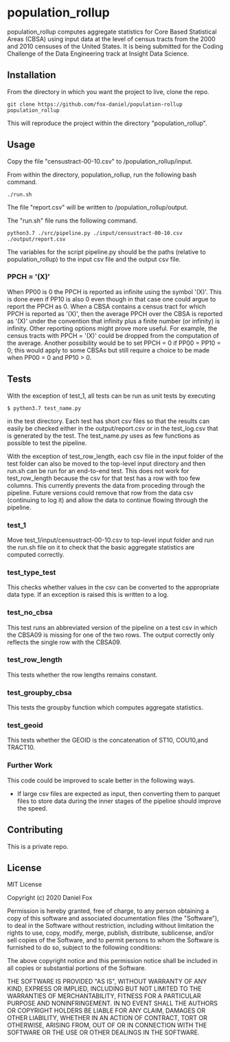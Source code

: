 # population_rollup

population_rollup computes aggregate statistics for Core Based Statistical Areas (CBSA) using input data at the level of census tracts from the 2000 and 2010 censuses of the United States. It is being submitted for the Coding Challenge of the Data Engineering track at Insight Data Science.

## Installation

From the directory in which you want the project to live, clone the repo.

```
git clone https://github.com/fox-daniel/population-rollup population_rollup
```
This will reproduce the project within the directory "population_rollup".

## Usage

Copy the file "censustract-00-10.csv" to /population_rollup/input.

From within the directory, population_rollup, run the following bash command.
```
./run.sh
```
The file "report.csv" will be written to /population_rollup/output.

The "run.sh" file runs the following command.
```
python3.7 ./src/pipeline.py ./input/censustract-00-10.csv ./output/report.csv
```
The variables for the script pipeline.py should be the paths (relative to population_rollup) to the input csv file and the output csv file.

### PPCH = '(X)'
When PP00 is 0 the PPCH is reported as infinite using the symbol '(X)'. This is done even if PP10 is also 0 even though in that case one could argue to report the PPCH as 0. When a CBSA contains a census tract for which PPCH is reported as '(X)', then the average PPCH over the CBSA is reported as '(X)' under the convention that infinity plus a finite number (or infinity) is infinity. Other reporting options might prove more useful. For example, the census tracts with PPCH = '(X)' could be dropped from the computation of the average. Another possibility would be to set PPCH = 0 if PP00 = PP10 = 0; this would apply to some CBSAs but still require a choice to be made when PP00 = 0 and PP10 > 0.


## Tests
With the exception of test_1, all tests can be run as unit tests by executing 
```
$ python3.7 test_name.py
```
in the test directory. Each test has short csv files so that the results can easily be checked either in the output/report.csv or in the test_log.csv that is generated by the test. The test_name.py uses as few functions as possible to test the pipeline. 

With the exception of test_row_length, each csv file in the input folder of the test folder can also be moved to the top-level input directory and then run.sh can be run for an end-to-end test. This does not work for test_row_length because the csv for that test has a row with too few columns. This currently prevents the data from proceding through the pipeline. Future versions could remove that row from the data csv (continuing to log it) and allow the data to continue flowing through the pipeline.

### test_1
Move test_1/input/censustract-00-10.csv to top-level input folder and run the run.sh file on it to check that the basic aggregate statistics are computed correctly.

### test_type_test
This checks whether values in the csv can be converted to the appropriate data type. If an exception is raised this is written to a log.

### test_no_cbsa
This test runs an abbreviated version of the pipeline on a test csv in which the CBSA09 is missing for one of the two rows. The output correctly only reflects the single row with the CBSA09.

### test_row_length
This tests whether the row lengths remains constant.

### test_groupby_cbsa
This tests the groupby function which computes aggregate statistics. 

### test_geoid
This tests whether the GEOID is the concatenation of ST10, COU10,and TRACT10.

### Further Work
This code could be improved to scale better in the following ways.
- If large csv files are expected as input, then converting them to parquet files to store data during the inner stages of the pipeline should improve the speed.

## Contributing
This is a private repo.

## License

MIT License

Copyright (c) 2020 Daniel Fox

Permission is hereby granted, free of charge, to any person obtaining a copy
of this software and associated documentation files (the "Software"), to deal
in the Software without restriction, including without limitation the rights
to use, copy, modify, merge, publish, distribute, sublicense, and/or sell
copies of the Software, and to permit persons to whom the Software is
furnished to do so, subject to the following conditions:

The above copyright notice and this permission notice shall be included in all
copies or substantial portions of the Software.

THE SOFTWARE IS PROVIDED "AS IS", WITHOUT WARRANTY OF ANY KIND, EXPRESS OR
IMPLIED, INCLUDING BUT NOT LIMITED TO THE WARRANTIES OF MERCHANTABILITY,
FITNESS FOR A PARTICULAR PURPOSE AND NONINFRINGEMENT. IN NO EVENT SHALL THE
AUTHORS OR COPYRIGHT HOLDERS BE LIABLE FOR ANY CLAIM, DAMAGES OR OTHER
LIABILITY, WHETHER IN AN ACTION OF CONTRACT, TORT OR OTHERWISE, ARISING FROM,
OUT OF OR IN CONNECTION WITH THE SOFTWARE OR THE USE OR OTHER DEALINGS IN THE
SOFTWARE.

